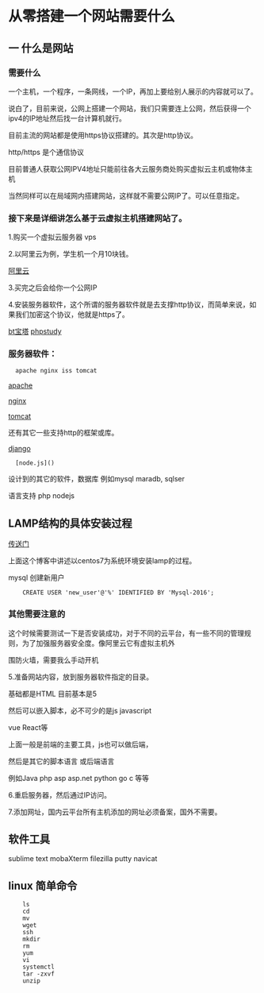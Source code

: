 # 从零搭建一个网站需要什么

## 一 什么是网站

### 需要什么

一个主机，一个程序，一条网线，一个IP，再加上要给别人展示的内容就可以了。

说白了，目前来说，公网上搭建一个网站，我们只需要连上公网，然后获得一个ipv4的IP地址然后找一台计算机就行。

目前主流的网站都是使用https协议搭建的。其次是http协议。

http/https 是个通信协议

目前普通人获取公网IPV4地址只能前往各大云服务商处购买虚拟云主机或物体主机

当然同样可以在局域网内搭建网站，这样就不需要公网IP了。可以任意指定。


### 接下来是详细讲怎么基于云虚拟主机搭建网站了。

1.购买一个虚拟云服务器 vps

2.以阿里云为例，学生机一个月10块钱。


[阿里云](https://www.aliyun.com/)


3.买完之后会给你一个公网IP


4.安装服务器软件，这个所谓的服务器软件就是去支撑http协议，而简单来说，如果我们加密这个协议，他就是https了。

[bt宝塔](https://www.bt.cn/)
[phpstudy](https://www.xp.cn/)

### 服务器软件：

      apache nginx iss tomcat
      
[apache](https://httpd.apache.org/)
      
[nginx](http://nginx.org/)
      
[tomcat](https://tomcat.apache.org/)
 
 还有其它一些支持http的框架或库。
 
[django](https://www.djangoproject.com/)
      
      [node.js]()
      
      
设计到的其它的软件，数据库 例如mysql maradb, sqlser

语言支持 php nodejs

## LAMP结构的具体安装过程

[传送门](https://blog.csdn.net/qq_20081893/article/details/102130841)

上面这个博客中讲述以centos7为系统环境安装lamp的过程。

mysql 创建新用户

        CREATE USER 'new_user'@'%' IDENTIFIED BY 'Mysql-2016';

### 其他需要注意的

这个时候需要测试一下是否安装成功，对于不同的云平台，有一些不同的管理规则，为了加强服务器安全度。像阿里云它有虚拟主机外

围防火墙，需要我么手动开机

5.准备网站内容，放到服务器软件指定的目录。

基础都是HTML 目前基本是5

然后可以嵌入脚本，必不可少的是js javascript

vue React等

上面一般是前端的主要工具，js也可以做后端，

然后是其它的脚本语言 或后端语言

例如Java php asp asp.net python go c 等等

6.重启服务器，然后通过IP访问。

7.添加网址，国内云平台所有主机添加的网址必须备案，国外不需要。

## 软件工具

sublime text    mobaXterm   filezilla   putty navicat

## linux 简单命令

        ls
        cd
        mv
        wget
        ssh
        mkdir
        rm
        yum
        vi
        systemctl
        tar -zxvf
        unzip
